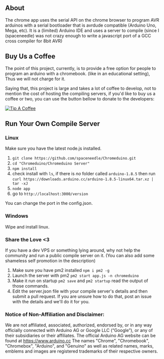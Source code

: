 ## About

The chrome app uses the serial API on the chrome browser to program AVR arduinos with a serial bootloader that is avrdude compatible (Arduino Uno, Mega, etc).
It is a (limited) Arduino IDE and uses a server to compile (since I (spaceneedle) was not crazy enough to write a javascript port of a GCC cross compiler for 8bit AVR)

## Buy Us a Coffee

The point of this project, currently, is to provide a free option for people to program an arduino with a chromebook. (like in an educational setting), Thus we will not charge for it.

Saying that, this project is large and takes a lot of coffee to develop, not to mention the cost of hosting the compiling servers, if you'd like to buy us a coffee or two, you can use the button bellow to donate to the developers:

[![Tip A Coffee](https://i.imgur.com/NUOSLzv.png)](https://www.paypal.com/cgi-bin/webscr?cmd=_donations&business=J5NT7UVN3B76J&item_name=Coding+Open+Source+Projects&currency_code=AUD&source=url)

## Run Your Own Compile Server

### Linux

Make sure you have the latest node.js installed.

 1. `git clone https://github.com/spaceneedle/Chromeduino.git`
 2. `cd "Chromeduino/Chromeduino Server"`
 3. `npm install`
 4. check install with `ls`, if there is *no* folder called `arduino-1.8.5` then run `curl https://downloads.arduino.cc/arduino-1.8.5-linux64.tar.xz | tar -xJ`
 5. `node app`
 6. go to `http://localhost:3000/version`
 
You can change the port in the config.json.
 
### Windows
Wipe and install linux.
 
### Share the Love <3
 
If you have a dev VPS or something lying around, why not help the community and run a public compile server on it. (You can also add some shameless self promotion in the description)
 
 1. Make sure you have pm2 installed `npm i pm2 -g`
 2. Launch the server with pm2 `pm2 start app.js -n chromeduino`
 3. Make it run on startup `pm2 save` and `pm2 startup` read the output of those commands.
 4. Edit the server.json file with your compile server's details and then submit a pull request. If you are unsure how to do that, post an issue with the details and we'll do it for you.


### Notice of Non-Affiliation and Disclaimer:
We are not affiliated, associated, authorized, endorsed by, or in any way officially connected with Arduino AG or Google LLC (“Google”), or any of their subsidiaries or their affiliates. The official Arduino AG website can be found at https://www.arduino.cc
The names "Chrome", "Chromebook", "Chromebox", "Arduino", and "Genuino" as well as related names, marks, emblems and images are registered trademarks of their respective owners.
